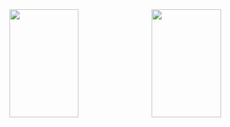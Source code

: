 <a> 
    <a href="https://github.com/JDMetal"><img src="https://denvercoder1-github-readme-stats.vercel.app/api?username=JDMetal&show_icons=true&count_private=true&theme=react&border_color=7F3FBF&bg_color=0D1117&title_color=F85D7F&icon_color=F8D866" height="192px" max-height="192px" width="49.5%"/></a>
  <a href="https://github.com/JDMetal"><img src="https://denvercoder1-github-readme-stats.vercel.app/api/top-langs/?username=JDMetal&langs_count=8&layout=compact&theme=react&border_color=7F3FBF&bg_color=0D1117&title_color=F85D7F&icon_color=F8D866" height="192px" max-height="192px" width="49.5%"/></a>
  <br/>
</a>
